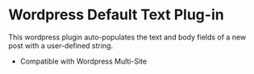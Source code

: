 Wordpress Default Text Plug-in
======================

This wordpress plugin auto-populates the text and body fields of a new post with a user-defined string.

+ Compatible with Wordpress Multi-Site
